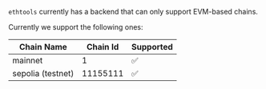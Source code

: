 
`ethtools` currently has a backend that can only support EVM-based chains.

Currently we support the following ones:

| Chain Name | Chain Id | Supported |
|-------------------|----------|----------|
| mainnet | 1 | ✅ |
| sepolia (testnet) | 11155111 | ✅ |